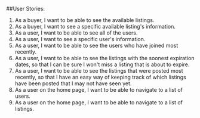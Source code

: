 ##User Stories:
1. As a buyer, I want to be able to see the available listings.
2. As a buyer, I want to see a specific available listing's information.
3. As a user, I want to be able to see all of the users. 
4. As a user, I want to see a specific user's information.
5. As a user, I want to be able to see the users who have joined most recently.
6. As a user, I want to be able to see the listings with the soonest expiration dates, so that I can be sure I won't miss a listing that is about to expire.
7. As a user, I want to be able to see the listings that were posted most recently, so that I have an easy way of keeping track of which listings have been posted that I may not have seen yet.
8. As a user on the home page, I want to be able to navigate to a list of users.
9. As a user on the home page, I want to be able to navigate to a list of listings.
